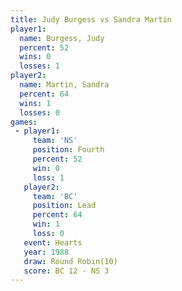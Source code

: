 ```yaml
---
title: Judy Burgess vs Sandra Martin
player1:              
  name: Burgess, Judy 
  percent: 52         
  wins: 0             
  losses: 1           
player2:              
  name: Martin, Sandra
  percent: 64         
  wins: 1             
  losses: 0           
games:
 - player1:          
     team: 'NS'      
     position: Fourth
     percent: 52     
     win: 0          
     loss: 1         
   player2:        
     team: 'BC'    
     position: Lead
     percent: 64   
     win: 1        
     loss: 0       
   event: Hearts        
   year: 1988           
   draw: Round Robin(10)
   score: BC 12 - NS 3  
---
```

